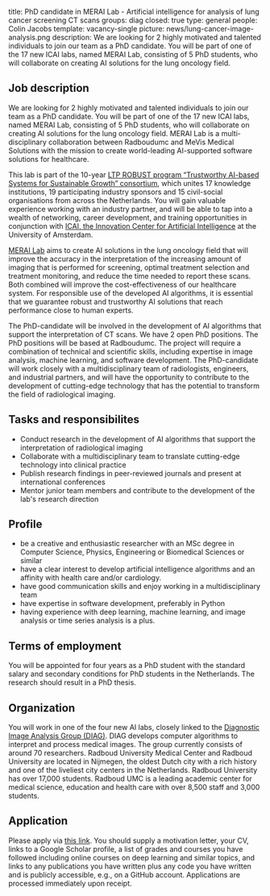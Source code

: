 title: PhD candidate in MERAI Lab - Artificial intelligence for analysis of lung cancer screening CT scans
groups: diag
closed: true
type: general 
people: Colin Jacobs
template: vacancy-single
picture: news/lung-cancer-image-analysis.png
description: We are looking for 2 highly motivated and talented individuals to join our team as a PhD candidate. You will be part of one of the 17 new ICAI labs, named MERAI Lab, consisting of 5 PhD students, who will collaborate on creating AI solutions for the lung oncology field. 

## Job description

We are looking for 2 highly motivated and talented individuals to join our team as a PhD candidate. You will be part of one of the 17 new ICAI labs, named MERAI Lab, consisting of 5 PhD students, who will collaborate on creating AI solutions for the lung oncology field. MERAI Lab is a multi-disciplinary collaboration between Radboudumc and MeVis Medical Solutions with the mission to create world-leading AI-supported software solutions for healthcare.

This lab is part of the 10-year [LTP ROBUST program “Trustworthy AI-based Systems for Sustainable Growth” consortium](https://icai.ai/ltp-robust/), which unites 17 knowledge institutions, 19 participating industry sponsors and 15 civil-social organisations from across the Netherlands. You will gain valuable experience working with an industry partner, and will be able to tap into a wealth of networking, career development, and training opportunities in conjunction with [ICAI, the Innovation Center for Artificial Intelligence](https://icai.ai/) at the University of Amsterdam.

[MERAI Lab](https://www.diagnijmegen.nl/projects/merai/) aims to create AI solutions in the lung oncology field that will improve the accuracy in the interpretation of the increasing amount of imaging that is performed for screening, optimal treatment selection and treatment monitoring, and reduce the time needed to report these scans. Both combined will improve the cost-effectiveness of our healthcare system. For responsible use of the developed AI algorithms, it is essential that we guarantee robust and trustworthy AI solutions that reach performance close to human experts.

The PhD-candidate will be involved in the development of AI algorithms that support the interpretation of CT scans. We have 2 open PhD positions. The PhD positions will be based at Radboudumc. The project will require a combination of technical and scientific skills, including expertise in image analysis, machine learning, and software development. The PhD-candidate will work closely with a multidisciplinary team of radiologists, engineers, and industrial partners, and will have the opportunity to contribute to the development of cutting-edge technology that has the potential to transform the field of radiological imaging.

## Tasks and responsibilites

* Conduct research in the development of AI algorithms that support the interpretation of radiological imaging
* Collaborate with a multidisciplinary team to translate cutting-edge technology into clinical practice
* Publish research findings in peer-reviewed journals and present at international conferences
* Mentor junior team members and contribute to the development of the lab's research direction

## Profile

* be a creative and enthusiastic researcher with an MSc degree in Computer Science, Physics, Engineering or Biomedical Sciences or similar
* have a clear interest to develop artificial intelligence algorithms and an affinity with health care and/or cardiology.
* have good communication skills and enjoy working in a multidisciplinary team
* have expertise in software development, preferably in Python
* having experience with deep learning, machine learning, and image analysis or time series analysis is a plus.

## Terms of employment
You will be appointed for four years as a PhD student with the standard salary and secondary conditions for PhD students in the Netherlands. The research should result in a PhD thesis.

## Organization
You will work in one of the four new AI labs, closely linked to the [Diagnostic Image Analysis Group (DIAG)](https://www.diagnijmegen.nl/). DIAG develops computer algorithms to interpret and process medical images. The group currently consists of around 70 researchers. Radboud University Medical Center and Radboud University are located in Nijmegen, the oldest Dutch city with a rich history and one of the liveliest city centers in the Netherlands. Radboud University has over 17,000 students. Radboud UMC is a leading academic center for medical science, education and health care with over 8,500 staff and 3,000 students.

## Application
Please apply via [this link](https://www.radboudumc.nl/en/vacancies/137711-phd-candidate-artificial-intelligence-for-analysis-of-lung-cancer-screening-ct-scans). You should supply a motivation letter, your CV, links to a Google Scholar profile, a list of grades and courses you have followed including online courses on deep learning and similar topics, and links to any publications you have written plus any code you have written and is publicly accessible, e.g., on a GitHub account. Applications are processed immediately upon receipt. 
